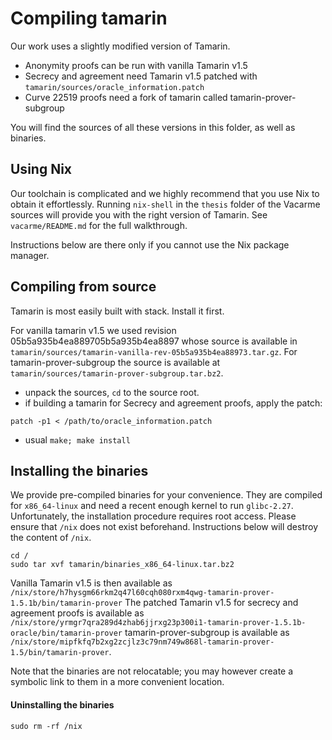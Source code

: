 # Compiling tamarin
Our work uses a slightly modified version of Tamarin.
* Anonymity proofs can be run with vanilla Tamarin v1.5
* Secrecy and agreement need Tamarin v1.5 patched with
  `tamarin/sources/oracle_information.patch`
* Curve 22519 proofs need a fork of tamarin called tamarin-prover-subgroup

You will find the sources of all these versions in this folder, as well as
binaries.

## Using Nix

Our toolchain is complicated and we highly recommend that you use Nix to obtain it effortlessly.
Running `nix-shell` in the `thesis` folder of the Vacarme sources will provide you with the right
version of Tamarin. See `vacarme/README.md` for the full walkthrough.

Instructions below are there only if you cannot use the Nix package manager.

## Compiling from source

Tamarin is most easily built with stack. Install it first.

For vanilla tamarin v1.5 we used revision 05b5a935b4ea889705b5a935b4ea8897
whose source is available in `tamarin/sources/tamarin-vanilla-rev-05b5a935b4ea88973.tar.gz`.
For tamarin-prover-subgroup the source is available at `tamarin/sources/tamarin-prover-subgroup.tar.bz2`.

* unpack the sources, `cd` to the source root.
* if building a tamarin for Secrecy and agreement proofs, apply the patch:
```
patch -p1 < /path/to/oracle_information.patch
```
* usual `make; make install`

## Installing the binaries
We provide pre-compiled binaries for your convenience. 
They are compiled for `x86_64-linux` and need a recent enough kernel to run
`glibc-2.27`. Unfortunately, the installation procedure requires root access. Please ensure
that `/nix` does not exist beforehand. Instructions below will destroy the content of `/nix`.

```
cd /
sudo tar xvf tamarin/binaries_x86_64-linux.tar.bz2
```

Vanilla Tamarin v1.5 is then available as
`/nix/store/h7hysgm66rkm2q47l60cqh080rxm4qwg-tamarin-prover-1.5.1b/bin/tamarin-prover`
The patched Tamarin v1.5 for secrecy and agreement proofs is available as
`/nix/store/yrmgr7qra289d4zhab6jjrxg23p300i1-tamarin-prover-1.5.1b-oracle/bin/tamarin-prover`
tamarin-prover-subgroup is available as
`/nix/store/mipfkfq7b2xg2zcjlz3c79nm749w868l-tamarin-prover-1.5/bin/tamarin-prover`.

Note that the binaries are not relocatable; you may however create a symbolic
link to them in a more convenient location.

#### Uninstalling the binaries
```
sudo rm -rf /nix
```
